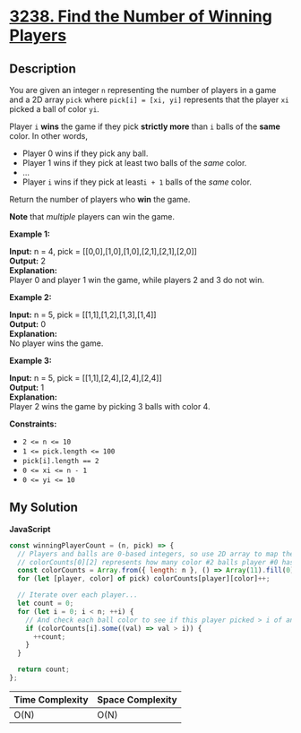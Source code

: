 # [3238. Find the Number of Winning Players](https://leetcode.com/problems/find-the-number-of-winning-players)

## Description

You are given an integer `n` representing the number of players in a game and a 2D array `pick` where `pick[i] = [xi, yi]` represents that the player `xi` picked a ball of color `yi`.

Player `i` **wins** the game if they pick **strictly more** than `i` balls of the **same** color. In other words,

- Player 0 wins if they pick any ball.
- Player 1 wins if they pick at least two balls of the _same_ color.
- ...
- Player `i` wins if they pick at least`i + 1` balls of the _same_ color.

Return the number of players who **win** the game.

**Note** that _multiple_ players can win the game.

**Example 1:**

**Input:** n = 4, pick = [[0,0],[1,0],[1,0],[2,1],[2,1],[2,0]]  
**Output:** 2  
**Explanation:**  
Player 0 and player 1 win the game, while players 2 and 3 do not win.

**Example 2:**

**Input:** n = 5, pick = [[1,1],[1,2],[1,3],[1,4]]  
**Output:** 0  
**Explanation:**  
No player wins the game.

**Example 3:**

**Input:** n = 5, pick = [[1,1],[2,4],[2,4],[2,4]]  
**Output:** 1  
**Explanation:**  
Player 2 wins the game by picking 3 balls with color 4.

**Constraints:**

- `2 <= n <= 10`
- `1 <= pick.length <= 100`
- `pick[i].length == 2`
- `0 <= xi <= n - 1`
- `0 <= yi <= 10`

## My Solution

**JavaScript**

```js
const winningPlayerCount = (n, pick) => {
  // Players and balls are 0-based integers, so use 2D array to map them.
  // colorCounts[0][2] represents how many color #2 balls player #0 has, etc.
  const colorCounts = Array.from({ length: n }, () => Array(11).fill(0));
  for (let [player, color] of pick) colorCounts[player][color]++;

  // Iterate over each player...
  let count = 0;
  for (let i = 0; i < n; ++i) {
    // And check each ball color to see if this player picked > i of any color.
    if (colorCounts[i].some((val) => val > i)) {
      ++count;
    }
  }

  return count;
};
```

| Time Complexity | Space Complexity |
| --------------- | ---------------- |
| O(N)            | O(N)             |
